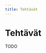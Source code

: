 ```yaml
---
title: Tehtävät
---
```


# Tehtävät

TODO

<!--
## Tehtävien ohjeet

Sinun tulee ratkaista viikoittain ainakin 5 / 8 tehtävää deadlineen mennessä, jotta saat suorituksen kurssista.

Ennen kuin alat ratkoa tehtäviä, lue [kurssin pelisäännöt](pelisaannot.html).

## Tunnukset ja järjestelmät

Tarvitset kurssin tehtävien palauttamiseen mooc.fi-tunnukset. Jos sinulla ei ole ennestään tunnuksia, voit luoda ne [tästä](https://www.mooc.fi/en/sign-up).

Kurssilla on käytössä kaksi tehtäväjärjestelmää:

### Tasks

Viikon ensimmäiset tehtävät palautetaan Tasks-järjestelmään. Nämä tehtävät ovat perustehtäviä viikon aiheista.

* [Siirry tehtäviin](https://tasks.withmooc.fi/tira-syksy-2020/)

### CSES

Viikon muut tehtävät palautetaan CSES-järjestelmään. Nämä tehtävät ovat soveltavia ohjelmointitehtäviä.

* [Siirry tehtäviin](https://cses.fi/tira20s/list/)
-->
